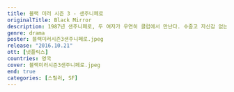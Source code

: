 ```yaml
---
title: 블랙 미러 시즌 3 - 샌주니페로
originalTitle: Black Mirror
description: 1987년 샌주니페로, 두 여자가 우연히 클럽에서 만난다. 수줍고 자신감 없는 요키와 화려하고 자신만만한 켈리. 그리고 시간과 공간을 넘나드는 애틋한 인연이 시작된다.
genre: drama
poster: 블랙미러시즌3샌주니페로.jpeg
release: "2016.10.21"
ott: [넷플릭스]
countries: 영국
cover: 블랙미러시즌3샌주니페로.jpeg
end: true
categories: [스릴러, SF]
---
```

